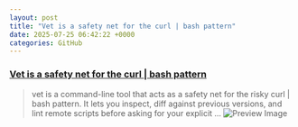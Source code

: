 ```yaml
---
layout: post
title: "Vet is a safety net for the curl | bash pattern"
date: 2025-07-25 06:42:22 +0000
categories: GitHub
---
```


### [Vet is a safety net for the curl | bash pattern](https://github.com/vet-run/vet)

> vet is a command-line tool that acts as a safety net for the risky curl | bash pattern. It lets you inspect, diff against previous versions, and lint remote scripts before asking for your explicit ...
![Preview Image](https://repository-images.githubusercontent.com/1008188499/718f0ecb-5627-4fdb-87fe-6c335d3ae660)

